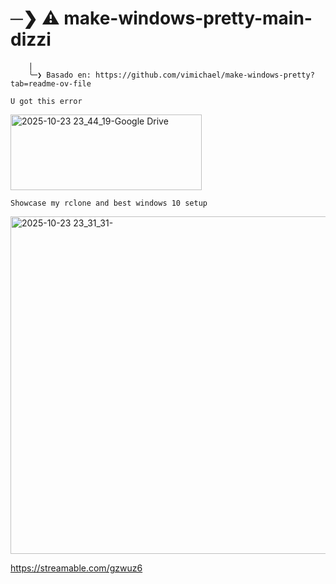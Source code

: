 # ─❯ ⚠ make-windows-pretty-main-dizzi
        |
        ╰─❯ Basado en: https://github.com/vimichael/make-windows-pretty?tab=readme-ov-file

```U got this error```

<img width="306" height="121" alt="2025-10-23 23_44_19-Google Drive" src="https://github.com/user-attachments/assets/18be57ad-89d6-4154-9757-abba0a75647e" />


```Showcase my rclone and best windows 10 setup```

<img width="960" height="540" alt="2025-10-23 23_31_31-" src="https://github.com/user-attachments/assets/7d3ac9ea-b0b7-4131-9c45-df95ab73148a" />

https://streamable.com/gzwuz6
